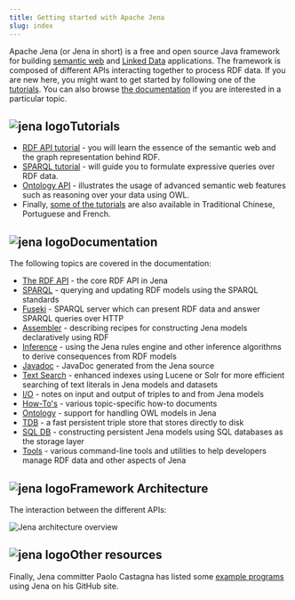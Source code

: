 ```yaml
---
title: Getting started with Apache Jena
slug: index
---
```


Apache Jena (or Jena in short) is a free and open source Java 
framework for building [semantic web](http://en.wikipedia.org/wiki/Semantic_Web) and 
[Linked Data](http://linkeddata.org/) applications.
The framework is composed of different APIs interacting together to process RDF data. If you are new here, you might want to
get started by following one of the [tutorials](/tutorials/index.html). You can also browse [the documentation](/documentation/index.html) if you are interested in a particular topic.

<h2><img class="logo-menu" src="/images/jena-logo/jena-logo-notext-small.png" alt="jena logo">Tutorials</h2>

* [RDF API tutorial](/tutorials/rdf_api.html) - you will learn 
the essence of the semantic web and the graph representation
behind RDF.
* [SPARQL tutorial](/tutorials/sparql.html) - will guide you 
to formulate expressive queries over RDF data.
* [Ontology API](/documentation/ontology) - illustrates the
usage of advanced semantic web features such as reasoning over your data using OWL.
* Finally, [some of the tutorials](/tutorials/index.html) are also available in Traditional Chinese, Portuguese and French.

<h2><img class="logo-menu" src="/images/jena-logo/jena-logo-notext-small.png" alt="jena logo">Documentation</h2>

The following topics are covered in the documentation:

* [The RDF API](/documentation/rdf/) - the core RDF API in Jena
* [SPARQL](/documentation/query/) - querying and updating RDF models using the SPARQL standards
* [Fuseki](/documentation/fuseki2/) - SPARQL server which can present RDF data and answer SPARQL queries over HTTP
* [Assembler](/documentation/assembler/) - describing recipes for constructing Jena models declaratively using RDF
* [Inference](/documentation/inference/) - using the Jena rules engine and other inference algorithms to derive consequences from RDF models
* [Javadoc](/documentation/javadoc/) - JavaDoc generated from the Jena source
* [Text Search](/documentation/query/text-query.html) - enhanced indexes using Lucene or Solr for more efficient searching of text literals in Jena models and datasets
* [I/O](/documentation/io/) - notes on input and output of triples to and from Jena models
* [How-To's](/documentation/notes/) - various topic-specific how-to documents
* [Ontology](/documentation/ontology/) - support for handling OWL models in Jena
* [TDB](/documentation/tdb/) - a fast persistent triple store that stores directly to disk
* [SQL DB](/documentation/sdb/) - constructing persistent Jena models using SQL databases as the storage layer
* [Tools](/documentation/tools/) - various command-line tools and utilities to help developers manage RDF data and other aspects of Jena

<h2><img class="logo-menu" src="/images/jena-logo/jena-logo-notext-small.png" alt="jena logo">Framework Architecture</h2>

The interaction between the different APIs:

![Jena architecture overview](/images/jena-architecture.png "Jena architecture overview")

<h2><img class="logo-menu" src="/images/jena-logo/jena-logo-notext-small.png" alt="jena logo">Other resources</h2>

Finally, Jena committer Paolo Castagna has listed some [example programs](https://github.com/castagna/jena-examples)
using Jena on his GitHub site.
